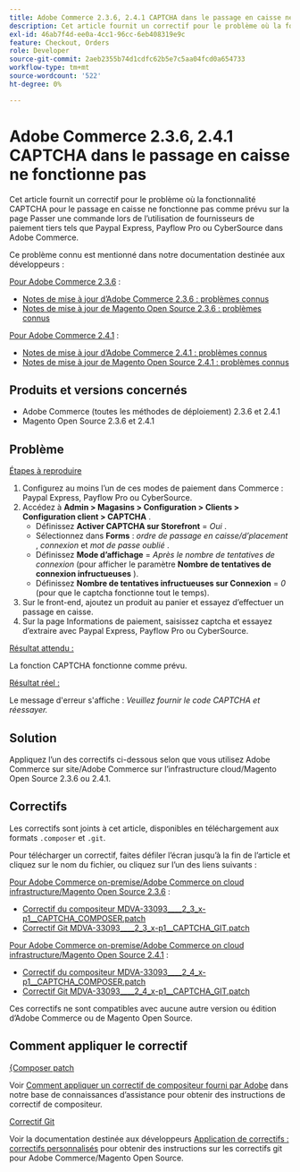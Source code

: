 ```yaml
---
title: Adobe Commerce 2.3.6, 2.4.1 CAPTCHA dans le passage en caisse ne fonctionne pas
description: Cet article fournit un correctif pour le problème où la fonctionnalité CAPTCHA pour le passage en caisse ne fonctionne pas comme prévu sur la page Passer une commande lors de l’utilisation de fournisseurs de paiement tiers tels que Paypal Express, Payflow Pro ou CyberSource dans Adobe Commerce.
exl-id: 46ab7f4d-ee0a-4cc1-96cc-6eb408319e9c
feature: Checkout, Orders
role: Developer
source-git-commit: 2aeb2355b74d1cdfc62b5e7c5aa04fcd0a654733
workflow-type: tm+mt
source-wordcount: '522'
ht-degree: 0%

---
```


# Adobe Commerce 2.3.6, 2.4.1 CAPTCHA dans le passage en caisse ne fonctionne pas

Cet article fournit un correctif pour le problème où la fonctionnalité CAPTCHA pour le passage en caisse ne fonctionne pas comme prévu sur la page Passer une commande lors de l’utilisation de fournisseurs de paiement tiers tels que Paypal Express, Payflow Pro ou CyberSource dans Adobe Commerce.

Ce problème connu est mentionné dans notre documentation destinée aux développeurs :

<u>Pour Adobe Commerce 2.3.6</u> :

* [Notes de mise à jour d’Adobe Commerce 2.3.6 : problèmes connus](https://commerce-docs.github.io/devdocs-archive/2.3/guides/v2.3/release-notes/commerce-2-3-6.html)
* [Notes de mise à jour de Magento Open Source 2.3.6 : problèmes connus](https://commerce-docs.github.io/devdocs-archive/2.3/guides/v2.3/release-notes/open-source-2-3-6.html#known-issues)

<u>Pour Adobe Commerce 2.4.1</u> :

* [Notes de mise à jour d’Adobe Commerce 2.4.1 : problèmes connus](https://experienceleague.adobe.com/en/docs/commerce-operations/release/notes/adobe-commerce/2-4-1#known-issues)
* [Notes de mise à jour de Magento Open Source 2.4.1 : problèmes connus](https://experienceleague.adobe.com/en/docs/commerce-operations/release/notes/magento-open-source/2-4-1#known-issues)

## Produits et versions concernés

* Adobe Commerce (toutes les méthodes de déploiement) 2.3.6 et 2.4.1
* Magento Open Source 2.3.6 et 2.4.1

## Problème

<u>Étapes à reproduire</u>

1. Configurez au moins l’un de ces modes de paiement dans Commerce : Paypal Express, Payflow Pro ou CyberSource.
1. Accédez à **Admin > Magasins > Configuration > Clients > Configuration client > CAPTCHA** .
   * Définissez **Activer CAPTCHA sur Storefront** = *Oui* .
   * Sélectionnez dans **Forms** : *ordre de passage en caisse/d’placement* , *connexion* et *mot de passe oublié* .
   * Définissez **Mode d’affichage** = *Après le nombre de tentatives de connexion* (pour afficher le paramètre **Nombre de tentatives de connexion infructueuses** ).
   * Définissez **Nombre de tentatives infructueuses sur Connexion** = *0* (pour que le captcha fonctionne tout le temps).
1. Sur le front-end, ajoutez un produit au panier et essayez d’effectuer un passage en caisse.
1. Sur la page Informations de paiement, saisissez captcha et essayez d’extraire avec Paypal Express, Payflow Pro ou CyberSource.

<u>Résultat attendu :</u>

La fonction CAPTCHA fonctionne comme prévu.

<u>Résultat réel :</u>

Le message d&#39;erreur s&#39;affiche : *Veuillez fournir le code CAPTCHA et réessayer.*

## Solution

Appliquez l’un des correctifs ci-dessous selon que vous utilisez Adobe Commerce sur site/Adobe Commerce sur l’infrastructure cloud/Magento Open Source 2.3.6 ou 2.4.1.

## Correctifs

Les correctifs sont joints à cet article, disponibles en téléchargement aux formats `.composer` et `.git`.

Pour télécharger un correctif, faites défiler l’écran jusqu’à la fin de l’article et cliquez sur le nom du fichier, ou cliquez sur l’un des liens suivants :

<u>Pour Adobe Commerce on-premise/Adobe Commerce on cloud infrastructure/Magento Open Source 2.3.6</u> :

* [Correctif du compositeur MDVA-33093\_\_\_\_2\_3\_x-p1\_\_CAPTCHA\_COMPOSER.patch](assets/MDVA-33093____2_3_x-p1__CAPTCHA_COMPOSER.patch.zip)
* [Correctif Git MDVA-33093\_\_\_\_2\_3\_x-p1\_\_CAPTCHA\_GIT.patch](assets/MDVA-33093____2_3_x-p1__CAPTCHA_GIT.patch.zip)

<u>Pour Adobe Commerce on-premise/Adobe Commerce on cloud infrastructure/Magento Open Source 2.4.1</u> :

* [Correctif du compositeur MDVA-33093\_\_\_\_2\_4\_x-p1\_\_CAPTCHA\_COMPOSER.patch](assets/MDVA-33093____2_4_x-p1__CAPTCHA_COMPOSER.patch.zip)
* [Correctif Git MDVA-33093\_\_\_\_2\_4\_x-p1\_\_CAPTCHA\_GIT.patch](assets/MDVA-33093____2_4_x-p1__CAPTCHA_GIT.patch.zip)

Ces correctifs ne sont compatibles avec aucune autre version ou édition d’Adobe Commerce ou de Magento Open Source.

## Comment appliquer le correctif

<u> {Composer patch</u>

Voir [Comment appliquer un correctif de compositeur fourni par Adobe](/help/how-to/general/how-to-apply-a-composer-patch-provided-by-magento.md) dans notre base de connaissances d’assistance pour obtenir des instructions de correctif de compositeur.

<u>Correctif Git</u>

Voir la documentation destinée aux développeurs [Application de correctifs : correctifs personnalisés](https://experienceleague.adobe.com/en/docs/commerce-operations/upgrade-guide/patches/overview#custom-patches) pour obtenir des instructions sur les correctifs git pour Adobe Commerce/Magento Open Source.
